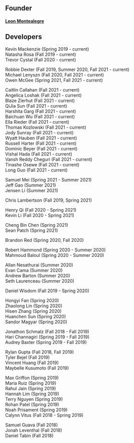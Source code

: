 ## Founder
#### [Leon Montealegre](http:/ww.leonmontealegre.com/)

## Developers

Kevin Mackenzie (Spring 2019 - current)  
Natasha Rosa (Fall 2019 - current)  
Trevor Cystal (Fall 2020 - current)  

Robbie Dexter (Fall 2019, Summer 2020, Fall 2021 - current)  
Michael Lenyszn (Fall 2020, Fall 2021 - current)  
Owen McGee (Spring 2021, Fall 2021 - current)  
  
Caitlin Callahan (Fall 2021 - current)  
Angelica Loshak (Fall 2021 - current)  
Blaze Zierhut (Fall 2021 - current)  
QiJia Sun (Fall 2021 - current)  
Harshita Garg (Fall 2021 - current)  
Baichuan Wu (Fall 2021 - current)  
Ella Rieder (Fall 2021 - current)  
Thomas Kozlowski (Fall 2021 - current)  
Jody Sunray (Fall 2021 - current)  
Wyatt Hauben (Fall 2021 - current)  
Russell Harter (Fall 2021 - current)  
Dominic Beyer (Fall 2021 - current)  
Vishal Hada (Fall 2021 - current)  
Vansh Reddy Cheguri (Fall 2021 - current)  
Tinashe Osewe (Fall 2021 - current)  
Long Guo (Fall 2021 - current)  


  
Samuel Mei (Spring 2021 - Summer 2021)  
Jeff Gao (Summer 2021)  
Jensen Li (Summer 2021)  
  
Chris Lambertson (Fall 2019, Spring 2021)  
  
Henry Qi (Fall 2020 - Spring 2021)  
Kevin Li (Fall 2020 - Spring 2021)  
  
Cheng Bin Chen (Spring 2021)  
Sean Patch (Spring 2021)  
  
Brandon Red (Spring 2020, Fall 2020)  
  
Robert Hammond (Spring 2020 - Summer 2020)  
Mahmoud Baloul (Spring 2020 - Summer 2020)  
  
Allan Nesathurai (Summer 2020)  
Evan Cama (Summer 2020)  
Andrew Barton (Summer 2020)  
Seth Laurenceau (Summer 2020)  
  
Daniel Wisdom (Fall 2019 - Spring 2020)  
  
Hongyi Fan (Spring 2020)  
Zhaolong Lin (Spring 2020)  
Hisen Zhang (Spring 2020)  
Huanchen Sun (Spring 2020)  
Sandor Magyar (Spring 2020)  
  
Jonathon Schmalz (Fall 2018 - Fall 2019)  
Hari Channagiri (Spring 2019 - Fall 2019)  
Audrey Baxter (Spring 2019 - Fall 2019)  
  
Rylan Gupta (Fall 2018, Fall 2019)  
Tyler Bejel (Fall 2019)  
Vincent Huang (Fall 2019)  
Maybelle Kusumoto (Fall 2019)  
  
Max Griffon (Spring 2019)  
Maria Ruiz (Spring 2019)  
Rahul Jain (Spring 2019)  
Hannah Lim (Spring 2019)  
Terry Nguyen (Spring 2019)  
Rohan Patel (Spring 2019)  
Noah Prisament (Spring 2019)  
Calynn Vitus (Fall 2018 - Spring 2019)  
  
Samuel Guava (Fall 2018)  
Jonah Leventhal (Fall 2018)  
Daniel Tabin (Fall 2018)  
